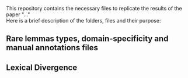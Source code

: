 <p>
This repository contains the necessary files to replicate the results of the paper "..."<br>
  Here is a brief description of the folders, files and their purpose:
  <h2>Rare lemmas types, domain-specificity and manual annotations files</h2>
  
  <h2>Lexical Divergence</h2>
  
  
</p>
